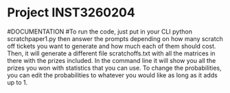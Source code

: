 # Project INST3260204
#DOCUMENTATION
#To run the code, just put in your CLI python scratchpaper1.py then answer the prompts depending on how many scratch off tickets you want to generate and how much each of them should cost. Then, it will generate a different file scratchoffs.txt with all the matrices in there with the prizes included. In the command line it will show you all the prizes you won with statistics that you can use. To change the probabilities, you can edit the probabilities to whatever you would like as long as it adds up to 1.
